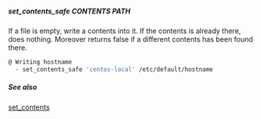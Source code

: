 ##### set_contents_safe CONTENTS PATH

If a file is empty, write a contents into it. If the contents is already there, does nothing. Moreover returns false if a different contents has been found there.

```bash
@ Writing hostname
  - set_contents_safe 'centos-local' /etc/default/hostname
```

##### See also

[set_contents](set_contents.md)
